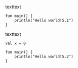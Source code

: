 texttext
```run-kotlin
fun main() {
    println("Hello world!5.1")
}
```

texttext
```
val x = 0
```

```run-kotlin
fun main() {
    println("Hello world!5.2")
}
```